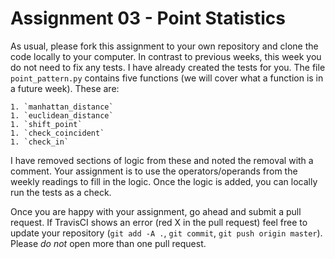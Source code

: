 # Assignment 03 - Point Statistics

As usual, please fork this assignment to your own repository and
clone the code locally to your computer.  In contrast to previous weeks,
this week you do not need to fix any tests.  I have already created the
tests for you.  The file `point_pattern.py` contains five functions (we will
cover what a function is in a future week).  These are:

    1. `manhattan_distance`
    1. `euclidean_distance`
    1. `shift_point`
    1. `check_coincident`
    1. `check_in`

I have removed sections of logic from these and noted the removal with a
comment.  Your assignment is to use the operators/operands from the weekly
readings to fill in the logic.  Once the logic is added, you can locally
run the tests as a check.

Once you are happy with your assignment, go ahead and submit a pull request.
If TravisCI shows an error (red X in the pull request) feel free to update
your repository (`git add -A .`, `git commit`, `git push origin master`).  Please
*do not* open more than one pull request.


